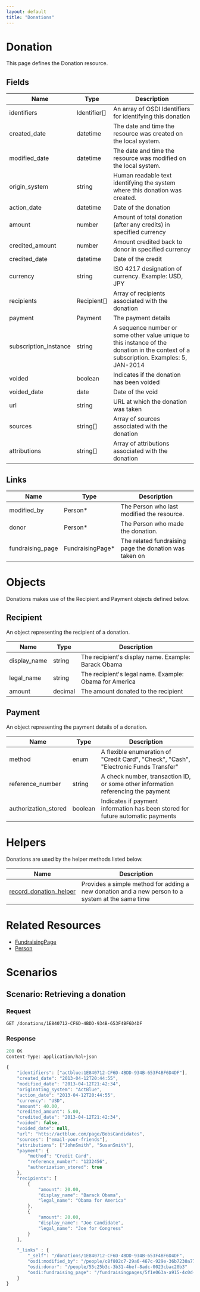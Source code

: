 ```yaml
---
layout: default
title: "Donations"
---
```


# Donation

This page defines the Donation resource.

## Fields

| Name          | Type      | Description
|-----------    |-----------|--------------
|identifiers    |Identifier[] |An array of OSDI Identifiers for identifying this donation
|created_date	|datetime	| The date and time the resource was created on the local system.
|modified_date	|datetime	| The date and time the resource was modified on the local system.
|origin_system	|string		| Human readable text identifying the system where this donation was created.
|action_date    |datetime   | Date of the donation
|amount         |number		| Amount of total donation (after any credits) in specified currency
|credited_amount|number		| Amount credited back to donor in specified currency
|credited_date	|datetime	| Date of the credit
|currency		|string		| ISO 4217 designation of currency. Example: USD, JPY
|recipients		|Recipient[]| Array of recipients associated with the donation
|payment		|Payment	| The payment details
|subscription_instance|string| A sequence number or some other value unique to this instance of the donation in the context of a subscription. Examples: 5, JAN-2014
|voided			|boolean	|Indicates if the donation has been voided
|voided_date  	|date		|Date of the void
|url			|string		|URL at which the donation was taken
|sources		|string[]   |Array of sources associated with the donation
|attributions	|string[]   |Array of attributions associated with the donation

## Links

| Name          | Type      | Description
|-----------    |-----------|--------------
|modified_by	|Person*	|The Person who last modified the resource.
|donor      	|Person*	|The Person who made the donation.
|fundraising_page|FundraisingPage* |The related fundraising page the donation was taken on

# Objects

Donations makes use of the Recipient and Payment objects defined below.

## Recipient

An object representing the recipient of a donation.

| Name          | Type      | Description
|-----------    |-----------|--------------
|display_name	|string		|The recipient's display name. Example: Barack Obama
|legal_name		|string		|The recipient's legal name. Example: Obama for America
|amount  		|decimal	|The amount donated to the recipient

## Payment

An object representing the payment details of a donation.

| Name          | Type      | Description
|-----------    |-----------|--------------
|method			|enum		|A flexible enumeration of "Credit Card", "Check", "Cash", "Electronic Funds Transfer"
|reference_number |string		|A check number, transaction ID, or some other information referencing the payment
|authorization_stored |boolean	|Indicates if payment information has been stored for future automatic payments

# Helpers

Donations are used by the helper methods listed below.

| Name                  | Description
|-----------------------|--------------
|[record_donation_helper](record_donation_helper.md)| Provides a simple method for adding a new donation and a new person to a system at the same time

# Related Resources

* [FundraisingPage](fundraising_page.md)
* [Person](people.md)


# Scenarios

## Scenario: Retrieving a donation

### Request

```
GET /donations/1E840712-CF6D-4BDD-934B-653F4BF6D4DF	
```

### Response


```javascript
200 OK
Content-Type: application/hal+json

{
    "identifiers": ["actblue:1E840712-CF6D-4BDD-934B-653F4BF6D4DF"],
	"created_date": "2013-04-12T20:44:55",
	"modified_date": "2013-04-12T21:42:34",
	"originating_system": "ActBlue",
	"action_date": "2013-04-12T20:44:55",
    "currency": "USD",
	"amount": 40.00,
	"credited_amount": 5.00,
	"credited_date": "2013-04-12T21:42:34",
    "voided": false,
	"voided_date": null,
	"url": "htts://actblue.com/page/BobsCandidates",
	"sources": ["email-your-friends"],
	"attributions": ["JohnSmith", "SusanSmith"],
	"payment": {
		"method": "Credit Card",
		"reference_number": "1232456",
		"authorization_stored": true
	},
	"recipients": [
		{
			"amount": 20.00,
			"display_name": "Barack Obama",
			"legal_name": "Obama for America"
		},
		{
			"amount": 20.00,
			"display_name": "Joe Candidate",
			"legal_name": "Joe for Congress"
		}
	],

    "_links" : {
        "_self": "/donations/1E840712-CF6D-4BDD-934B-653F4BF6D4DF",
		"osdi:modified_by": "/people/c8f802c7-29a6-467c-929e-36b7230a77ab"
		"osdi:donor": "/people/55c25b3c-3b31-4bef-8adc-0023cbac20b3"
        "osdi:fundraising_page": "/fundraisingpages/5f1e063a-a915-4c0d-b5f6-4f299652aa49"
    }
}
```